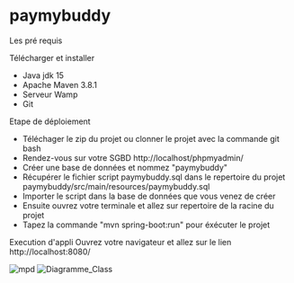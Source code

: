 # paymybuddy

 Les pré requis
 
 Télécharger et installer 
 - Java jdk 15 
 - Apache Maven 3.8.1 
 - Serveur Wamp
 - Git
 
 Etape de déploiement 
 - Téléchager le zip du projet ou clonner le projet avec la commande git bash
 - Rendez-vous sur votre SGBD http://localhost/phpmyadmin/
 - Créer une base de données et nommez "paymybuddy"
 - Récupérer le fichier script paymybuddy.sql dans le repertoire du projet paymybuddy/src/main/resources/paymybuddy.sql
 - Importer le script dans la base de données que vous venez de créer
 - Ensuite ouvrez votre terminale et allez sur repertoire de la racine du projet
 - Tapez la commande "mvn spring-boot:run" pour éxécuter le projet
 
 Execution d'appli 
 Ouvrez votre navigateur et allez sur le lien http://localhost:8080/
 

![mpd](https://user-images.githubusercontent.com/11884430/154940780-affb9260-119c-44f5-b4cd-fbf019e2f802.PNG)
![Diagramme_Class](https://user-images.githubusercontent.com/11884430/154940788-0c9b933a-ba16-477c-953c-667e9563ab62.png)
